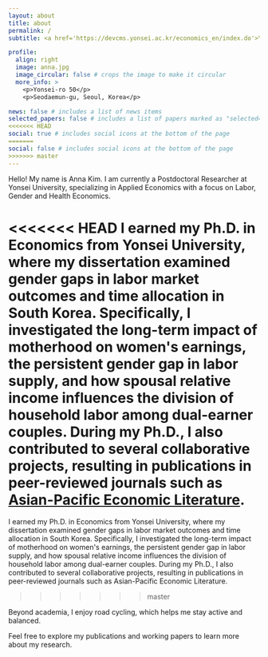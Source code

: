 ```yaml
---
layout: about
title: about
permalink: /
subtitle: <a href='https://devcms.yonsei.ac.kr/economics_en/index.do'>Yonsei University School of Economics </a>.

profile:
  align: right
  image: anna.jpg
  image_circular: false # crops the image to make it circular
  more_info: >
    <p>Yonsei-ro 50</p>
    <p>Seodaemun-gu, Seoul, Korea</p>

news: false # includes a list of news items
selected_papers: false # includes a list of papers marked as "selected={true}"
<<<<<<< HEAD
social: true # includes social icons at the bottom of the page
=======
social: false # includes social icons at the bottom of the page
>>>>>>> master
---
```


Hello! My name is Anna Kim. I am currently a Postdoctoral Researcher at Yonsei University, specializing in Applied Economics with a focus on Labor, Gender and Health Economics.

<<<<<<< HEAD
I earned my Ph.D. in Economics from Yonsei University, where my dissertation examined gender gaps in labor market outcomes and time allocation in South Korea. Specifically, I investigated the long-term impact of motherhood on women's earnings, the persistent gender gap in labor supply, and how spousal relative income influences the division of household labor among dual-earner couples. During my Ph.D., I also contributed to several collaborative projects, resulting in publications in peer-reviewed journals such as [Asian-Pacific Economic Literature](https://onlinelibrary.wiley.com/journal/14678411).
=======
I earned my Ph.D. in Economics from Yonsei University, where my dissertation examined gender gaps in labor market outcomes and time allocation in South Korea. Specifically, I investigated the long-term impact of motherhood on women's earnings, the persistent gender gap in labor supply, and how spousal relative income influences the division of household labor among dual-earner couples. During my Ph.D., I also contributed to several collaborative projects, resulting in publications in peer-reviewed journals such as Asian-Pacific Economic Literature.
>>>>>>> master

Beyond academia, I enjoy road cycling, which helps me stay active and balanced.

Feel free to explore my publications and working papers to learn more about my research.
